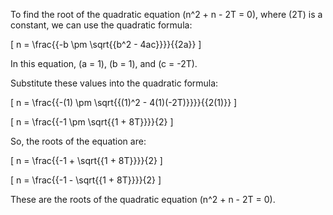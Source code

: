 To find the root of the quadratic equation \(n^2 + n - 2T = 0\), where \(2T\) is a constant, we can use the quadratic formula:

\[ n = \frac{{-b \pm \sqrt{{b^2 - 4ac}}}}{{2a}} \]

In this equation, \(a = 1\), \(b = 1\), and \(c = -2T\).

Substitute these values into the quadratic formula:

\[ n = \frac{{-(1) \pm \sqrt{{(1)^2 - 4(1)(-2T)}}}}{{2(1)}} \]

\[ n = \frac{{-1 \pm \sqrt{{1 + 8T}}}}{2} \]

So, the roots of the equation are:

\[ n = \frac{{-1 + \sqrt{{1 + 8T}}}}{2} \]

\[ n = \frac{{-1 - \sqrt{{1 + 8T}}}}{2} \]

These are the roots of the quadratic equation \(n^2 + n - 2T = 0\).
